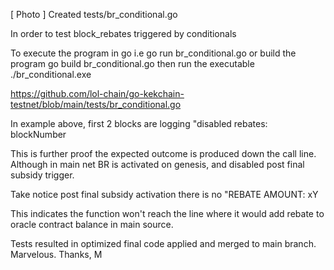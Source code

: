 [ Photo ]
Created tests/br_conditional.go

In order to test block_rebates triggered by conditionals

To execute the program in go
i.e 
go run br_conditional.go
or build the program 
go build br_conditional.go
then run the executable
./br_conditional.exe

https://github.com/lol-chain/go-kekchain-testnet/blob/main/tests/br_conditional.go

In example above, first 2 blocks are logging 
"disabled rebates: blockNumber

This is further proof the expected outcome is produced down the call line. Although in main net BR is activated on genesis, and disabled post final subsidy trigger. 

Take notice post final subsidy activation there is no 
"REBATE AMOUNT: xY

  This indicates the function won't reach the line where it would add rebate to oracle contract balance in main source.
 
Tests resulted in optimized final code applied and merged to main branch.
 Marvelous. Thanks, M
